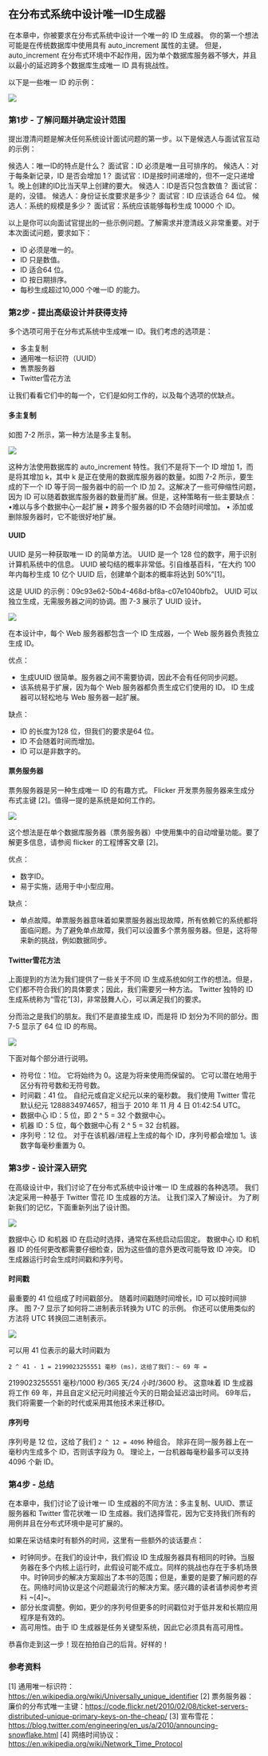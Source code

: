 ## 在分布式系统中设计唯一ID生成器
在本章中，你被要求在分布式系统中设计一个唯一的 ID 生成器。 你的第一个想法可能是在传统数据库中使用具有 auto_increment 属性的主键。 但是，auto_increment 在分布式环境中不起作用，因为单个数据库服务器不够大，并且以最小的延迟跨多个数据库生成唯一 ID 具有挑战性。

以下是一些唯一 ID 的示例：

![](./images/Chapter-7/7-01.png)

### 第1步 - 了解问题并确定设计范围
提出澄清问题是解决任何系统设计面试问题的第一步。以下是候选人与面试官互动的示例：

候选人：唯一ID的特点是什么？
面试官：ID 必须是唯一且可排序的。
候选人：对于每条新记录，ID 是否会增加 1？
面试官：ID是按时间递增的，但不一定只递增1。晚上创建的ID比当天早上创建的要大。
候选人：ID是否只包含数值？
面试官：是的，没错。
候选人：身份证长度要求是多少？
面试官：ID 应该适合 64 位。
候选人：系统的规模是多少？
面试官：系统应该能够每秒生成 10000 个 ID。

以上是你可以向面试官提出的一些示例问题。了解需求并澄清歧义非常重要。对于本次面试问题，要求如下：

- ID 必须是唯一的。
- ID 只是数值。
- ID 适合64 位。
- ID 按日期排序。
- 每秒生成超过10,000 个唯一ID 的能力。

### 第2步 - 提出高级设计并获得支持
多个选项可用于在分布式系统中生成唯一 ID。我们考虑的选项是：

- 多主复制
- 通用唯一标识符（UUID）
- 售票服务器
- Twitter雪花方法

让我们看看它们中的每一个，它们是如何工作的，以及每个选项的优缺点。

#### 多主复制
如图 7-2 所示，第一种方法是多主复制。

![](./images/Chapter-7/7-02.png)

这种方法使用数据库的 auto_increment 特性。我们不是将下一个 ID 增加 1，而是将其增加 k，其中 k 是正在使用的数据库服务器的数量。如图 7-2 所示，要生成的下一个 ID 等于同一服务器中的前一个 ID 加 2。这解决了一些可伸缩性问题，因为 ID 可以随着数据库服务器的数量而扩展。但是，这种策略有一些主要缺点：
•难以与多个数据中心一起扩展
• 跨多个服务器的ID 不会随时间增加。
• 添加或删除服务器时，它不能很好地扩展。

#### UUID
UUID 是另一种获取唯一 ID 的简单方法。 UUID 是一个 128 位的数字，用于识别计算机系统中的信息。 UUID 被勾结的概率非常低。引自维基百科，“在大约 100 年内每秒生成 10 亿个 UUID 后，创建单个副本的概率将达到 50%”[1]。

这是 UUID 的示例：09c93e62-50b4-468d-bf8a-c07e1040bfb2。 UUID 可以独立生成，无需服务器之间的协调。图 7-3 展示了 UUID 设计。

![](./images/Chapter-7/7-03.png)

在本设计中，每个 Web 服务器都包含一个 ID 生成器，一个 Web 服务器负责独立生成 ID。

优点：

- 生成UUID 很简单。服务器之间不需要协调，因此不会有任何同步问题。
- 该系统易于扩展，因为每个 Web 服务器都负责生成它们使用的 ID。 ID 生成器可以轻松地与 Web 服务器一起扩展。

缺点：

- ID 的长度为128 位，但我们的要求是64 位。
- ID 不会随着时间而增加。
- ID 可以是非数字的。

#### 票务服务器

票务服务器是另一种生成唯一 ID 的有趣方式。 Flicker 开发票务服务器来生成分布式主键 [2]。值得一提的是系统是如何工作的。

![](./images/Chapter-7/7-04.png)

这个想法是在单个数据库服务器（票务服务器）中使用集中的自动增量功能。要了解更多信息，请参阅 flicker 的工程博客文章 [2]。

优点：

- 数字ID。
- 易于实施，适用于中小型应用。

缺点：

- 单点故障。单票服务器意味着如果票服务器出现故障，所有依赖它的系统都将面临问题。为了避免单点故障，我们可以设置多个票务服务器。但是，这将带来新的挑战，例如数据同步。

#### Twitter雪花方法
上面提到的方法为我们提供了一些关于不同 ID 生成系统如何工作的想法。但是，它们都不符合我们的具体要求；因此，我们需要另一种方法。 Twitter 独特的 ID 生成系统称为“雪花”[3]，非常鼓舞人心，可以满足我们的要求。

分而治之是我们的朋友。我们不是直接生成 ID，而是将 ID 划分为不同的部分。图 7-5 显示了 64 位 ID 的布局。

![](./images/Chapter-7/7-05.png)

下面对每个部分进行说明。

- 符号位：1位。 它将始终为 0。这是为将来使用而保留的。 它可以潜在地用于区分有符号数和无符号数。
- 时间戳：41 位。 自纪元或自定义纪元以来的毫秒数。 我们使用 Twitter 雪花默认纪元 1288834974657，相当于 2010 年 11 月 4 日 01:42:54 UTC。
- 数据中心 ID：5 位，即 2 ^ 5 = 32 个数据中心。
- 机器 ID：5 位，每个数据中心有 2 ^ 5 = 32 台机器。
- 序列号：12 位。 对于在该机器/进程上生成的每个 ID，序列号都会增加 1。该数字每毫秒重置为 0。

### 第3步 - 设计深入研究
在高级设计中，我们讨论了在分布式系统中设计唯一 ID 生成器的各种选项。 我们决定采用一种基于 Twitter 雪花 ID 生成器的方法。 让我们深入了解设计。 为了刷新我们的记忆，下面重新列出了设计图。

![](./images/Chapter-7/7-06.png)

数据中心 ID 和机器 ID 在启动时选择，通常在系统启动后固定。 数据中心 ID 和机器 ID 的任何更改都需要仔细检查，因为这些值的意外更改可能导致 ID 冲突。 ID 生成器运行时会生成时间戳和序列号。

#### 时间戳
最重要的 41 位组成了时间戳部分。 随着时间戳随时间增长，ID 可以按时间排序。 图 7-7 显示了如何将二进制表示转换为 UTC 的示例。 你还可以使用类似的方法将 UTC 转换回二进制表示。

![](./images/Chapter-7/7-07.png)

可以用 41 位表示的最大时间戳为

```2 ^ 41 - 1 = 2199023255551 毫秒 (ms)，这给了我们：~ 69 年 =```

2199023255551 毫秒/1000 秒/365 天/24 小时/3600 秒。 这意味着 ID 生成器将工作 69 年，并且自定义纪元时间接近今天的日期会延迟溢出时间。 69年后，我们将需要一个新的时代或采用其他技术来迁移ID。

#### 序列号
序列号是 12 位，这给了我们 ```2 ^ 12 = 4096``` 种组合。 除非在同一服务器上在一毫秒内生成多个 ID，否则该字段为 0。 理论上，一台机器每毫秒最多可以支持 4096 个新 ID。

### 第4步 - 总结
在本章中，我们讨论了设计唯一 ID 生成器的不同方法：多主复制、UUID、票证服务器和 Twitter 雪花状唯一 ID 生成器。我们选择雪花，因为它支持我们所有的用例并且在分布式环境中是可扩展的。

如果在采访结束时有额外的时间，这里有一些额外的谈话要点：

- 时钟同步。在我们的设计中，我们假设 ID 生成服务器具有相同的时钟。当服务器在多个内核上运行时，此假设可能不成立。同样的挑战也存在于多机场景中。时钟同步的解决方案超出了本书的范围；但是，重要的是要了解问题的存在。网络时间协议是这个问题最流行的解决方案。感兴趣的读者请参阅参考资料 ~[4]~。
- 部分长度调整。例如，更少的序列号但更多的时间戳位对于低并发和长期应用程序是有效的。
- 高可用性。由于 ID 生成器是任务关键型系统，因此它必须具有高可用性。

恭喜你走到这一步！现在拍拍自己的后背。好样的！

### 参考资料
[1] 通用唯一标识符：https://en.wikipedia.org/wiki/Universally_unique_identifier
[2] 票务服务器：廉价的分布式唯一主键：https://code.flickr.net/2010/02/08/ticket-servers-distributed-unique-primary-keys-on-the-cheap/
[3] 宣布雪花：https://blog.twitter.com/engineering/en_us/a/2010/announcing-snowflake.html
[4] 网络时间协议：https://en.wikipedia.org/wiki/Network_Time_Protocol
